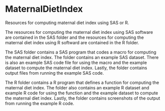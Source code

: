 # MaternalDietIndex
Resources for computing maternal diet index using SAS or R.

The resources for computing the maternal diet index using SAS software are contained in the SAS folder and the resources for computing the maternal diet index using R softward are contained in the R folder.

The SAS folder contains a SAS program that codes a macro for computing the maternal diet index. The folder contains an example SAS dataset. There is also an example SAS code file for using the macro and the example dataset to compute the maternal diet index. Lastly, the folder contains output files from running the example SAS code.

The R folder contains a R program that defines a function for computing the maternal diet index. The folder also contains an example R dataset and example R code for using the function and the example dataset to compute the maternal diet index. Lastly, the folder contains screenshots of the output from running the example R code.

